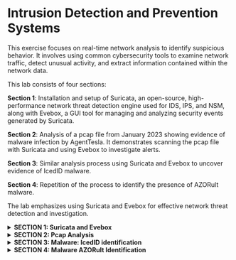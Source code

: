# Intrusion Detection and Prevention Systems

This exercise focuses on real-time network analysis to identify suspicious behavior. It involves using common cybersecurity tools to examine network traffic, detect unusual activity, and extract information contained within the network data.

This lab consists of four sections:

**Section 1**: Installation and setup of Suricata, an open-source, high-performance network threat detection engine used for IDS, IPS, and NSM, along with Evebox, a GUI tool for managing and analyzing security events generated by Suricata.
 
**Section 2**: Analysis of a pcap file from January 2023 showing evidence of malware infection by AgentTesla. It demonstrates scanning the pcap file with Suricata and using Evebox to investigate alerts.
 
**Section 3**: Similar analysis process using Suricata and Evebox to uncover evidence of IcedID malware.
 
**Section 4**: Repetition of the process to identify the presence of AZORult malware.
 
The lab emphasizes using Suricata and Evebox for effective network threat detection and investigation.

<details>
  <summary><b>SECTION 1: Suricata and Evebox</b></summary>

Section1:
1. Install Suricata.
   
![image](https://github.com/user-attachments/assets/37c55d9d-83f8-4252-a74b-204e13833cdb)                     
*Figure 1 Instructions for installing Suricata onto Ubuntu*

2. Run ‘sudo suricata-update’

![image](https://github.com/user-attachments/assets/90f8b530-7f37-4675-8442-019c642e5cb6)       
*Figure 2 Suricata updated rules*
 
3. Install Evebox.
   
![image](https://github.com/user-attachments/assets/4ff89ec2-c8a4-4099-9f3e-d1de74b9e88f)  
*Figure 3 Evebox installation instructions*

![image](https://github.com/user-attachments/assets/82b1022b-7a23-4c90-944b-770e6cefca79)    
*Figure 4 Evebox Installation continued*

4. Suricata Ingest Script was obtained from   https://gist.github.com/jstrosch/317a03ad5cd9772685eb4f2020f4611e

 ![image](https://github.com/user-attachments/assets/6784c325-dc70-40e1-bd8f-b40a87b44868)  
 *Figure 5 Suricate Ingest File*

5. Run ‘sudo sh ./suri-ingest-pcap.sh yourPCAP.pcap’
   
 ![image](https://github.com/user-attachments/assets/52441f22-58d7-4d36-9e77-375ebd316544)   
 *Figure 6 Malware AgentTesla detected*

6. Evebox opened on browser: 127.0.01:5636/#/inbox

 ![image](https://github.com/user-attachments/assets/c629c79b-f0d8-4a1e-a39d-17ea797b27d7)    
 *Figure 7  Evebox Inbox*

  
</details>

<details>
  <summary><b>SECTION 2: Pcap Analysis</b></summary>

**1.	When was the first and last event triggered?**
   
The first event was triggered at 2023-01-05 16:51:00.

The last event occurred at 2023-01-05 16:51:30.
![image](https://github.com/user-attachments/assets/c87cdcd2-cc01-4167-a12f-1a6b0e0875b2)

**2.	Who is the victim?**

The victim’s information is listed below:
a. IP address: 204.11.58.28: [587]
![image](https://github.com/user-attachments/assets/e38a6283-0370-41af-af05-de3a97e28861)

b. Hostname: DESKTOP-WIN11PC
![image](https://github.com/user-attachments/assets/f64a0c6f-db42-4c20-baf5-3dc1268abb0e)

	

4.	Who is the attacker? 
The attacker’s IP address is IP address: 192.168.1.27: [51958].
 







a.	Is the malware family identified?
The malware family was identified as AgentTesla.

 


b.	What do we know about them? Capabilities? Activity?
Agent Tesla operates as a Remote Access Trojan (RAT) and information stealer developed using the .NET framework. It is primarily spread through phishing emails and once is gains entry, it uses various techniques to hide its presence. It can log keystrokes, capture clipboard content, and scan the disk for sensitive data.

  
</details>

<details>
  <summary><b>SECTION 3: Malware: IcedID identification</b></summary>

test
  
</details>

<details>
  <summary><b>SECTION 4: Malware AZORult Identification</b></summary>

test
  
</details>

